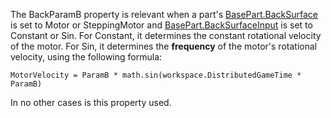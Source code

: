 The BackParamB property is relevant when a part's [BasePart.BackSurface](https://create.roblox.com/docs/reference/engine/classes/BasePart#BackSurface)
is set to Motor or SteppingMotor and [BasePart.BackSurfaceInput](https://create.roblox.com/docs/reference/engine/classes/BasePart#BackSurfaceInput) is set to
Constant or Sin. For Constant, it determines the constant rotational
velocity of the motor. For Sin, it determines the **frequency** of the
motor's rotational velocity, using the following formula:

`MotorVelocity = ParamB * math.sin(workspace.DistributedGameTime * ParamB)`

In no other cases is this property used.